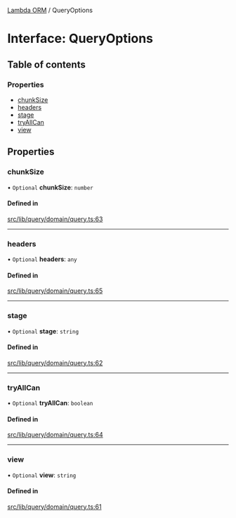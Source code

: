 [Lambda ORM](../README.md) / QueryOptions

# Interface: QueryOptions

## Table of contents

### Properties

- [chunkSize](QueryOptions.md#chunksize)
- [headers](QueryOptions.md#headers)
- [stage](QueryOptions.md#stage)
- [tryAllCan](QueryOptions.md#tryallcan)
- [view](QueryOptions.md#view)

## Properties

### chunkSize

• `Optional` **chunkSize**: `number`

#### Defined in

[src/lib/query/domain/query.ts:63](https://github.com/FlavioLionelRita/lambdaorm/blob/6a8043ca/src/lib/query/domain/query.ts#L63)

___

### headers

• `Optional` **headers**: `any`

#### Defined in

[src/lib/query/domain/query.ts:65](https://github.com/FlavioLionelRita/lambdaorm/blob/6a8043ca/src/lib/query/domain/query.ts#L65)

___

### stage

• `Optional` **stage**: `string`

#### Defined in

[src/lib/query/domain/query.ts:62](https://github.com/FlavioLionelRita/lambdaorm/blob/6a8043ca/src/lib/query/domain/query.ts#L62)

___

### tryAllCan

• `Optional` **tryAllCan**: `boolean`

#### Defined in

[src/lib/query/domain/query.ts:64](https://github.com/FlavioLionelRita/lambdaorm/blob/6a8043ca/src/lib/query/domain/query.ts#L64)

___

### view

• `Optional` **view**: `string`

#### Defined in

[src/lib/query/domain/query.ts:61](https://github.com/FlavioLionelRita/lambdaorm/blob/6a8043ca/src/lib/query/domain/query.ts#L61)
